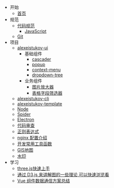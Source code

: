 - 开始
    - [首页](/)
- 规范
    - [代码规范](/standard/index.md)
        - [JavaScript](/standard/js.md)
    - [Git](/standard/git.md)
- 项目
    - [alexeistukov-ui](/alexeistukov/alexeistukov.md)
		- 基础组件
			- [cascader](/components/cascader.md)
            - [popup](/components/popup.md)
            - [context-menu](/components/context-menu.md)
            - [dropdown-tree](/components/dropdown-tree.md)
        - 业务组件
            - [图片放大器](/components/previewer.md)
            - [表格字段筛选器](/components/field_filter.md)
    - [alexeistukov-cli](/alexeistukov/alexeistukov-cli.md)
    - [alexeistukov-template](/alexeistukov/alexeistukov-template.md)
    - [Node](/node/index.md)
    - [Spider](/spider/index.md)
    - [Electron](/electron/index.md)
    - [代码审查](/codeReview/index.md)
    - [正则表达式](/regularExpression/index.md)
    - [nginx 配置介绍](/nginx/index.md)
    - [开发常用工具函数](/commonlyUsedFunctions/index.md)
    - [GIS地图](/gismap/index.md)
    - [水印](/watermark/index.md)
- 学习
    - [three.js快速上手](/three/index.md)
    - [通过 D3.js 来讲解图的一些理论,可以快速浏览看](https://d3gt.com/)
    - [Vue 组件数据通信方案总结](/vue/prop.md)